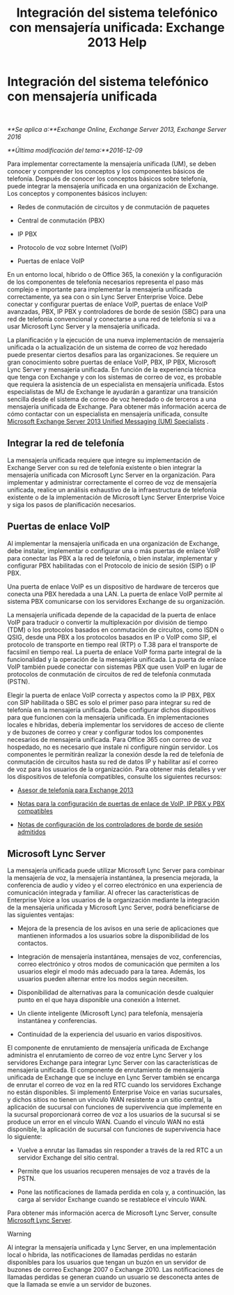 ﻿---
title: 'Integración del sistema telefónico con mensajería unificada: Exchange 2013 Help'
TOCTitle: Integración del sistema telefónico con mensajería unificada
ms:assetid: b8790117-b040-4c84-9d34-005c75088e76
ms:mtpsurl: https://technet.microsoft.com/es-es/library/JJ673558(v=EXCHG.150)
ms:contentKeyID: 50556872
ms.date: 04/23/2018
mtps_version: v=EXCHG.150
ms.translationtype: HT
---

# Integración del sistema telefónico con mensajería unificada

 

_**Se aplica a:**Exchange Online, Exchange Server 2013, Exchange Server 2016_

_**Última modificación del tema:**2016-12-09_

Para implementar correctamente la mensajería unificada (UM), se deben conocer y comprender los conceptos y los componentes básicos de telefonía. Después de conocer los conceptos básicos sobre telefonía, puede integrar la mensajería unificada en una organización de Exchange. Los conceptos y componentes básicos incluyen:

  - Redes de conmutación de circuitos y de conmutación de paquetes

  - Central de conmutación (PBX)

  - IP PBX

  - Protocolo de voz sobre Internet (VoIP)

  - Puertas de enlace VoIP

En un entorno local, híbrido o de Office 365, la conexión y la configuración de los componentes de telefonía necesarios representa el paso más complejo e importante para implementar la mensajería unificada correctamente, ya sea con o sin Lync Server Enterprise Voice. Debe conectar y configurar puertas de enlace VoIP, puertas de enlace VoIP avanzadas, PBX, IP PBX y controladores de borde de sesión (SBC) para una red de telefonía convencional y conectarse a una red de telefonía si va a usar Microsoft Lync Server y la mensajería unificada.

La planificación y la ejecución de una nueva implementación de mensajería unificada o la actualización de un sistema de correo de voz heredado puede presentar ciertos desafíos para las organizaciones. Se requiere un gran conocimiento sobre puertas de enlace VoIP, PBX, IP PBX, Microsoft Lync Server y mensajería unificada. En función de la experiencia técnica que tenga con Exchange y con los sistemas de correo de voz, es probable que requiera la asistencia de un especialista en mensajería unificada. Estos especialistas de MU de Exchange le ayudarán a garantizar una transición sencilla desde el sistema de correo de voz heredado o de terceros a una mensajería unificada de Exchange. Para obtener más información acerca de cómo contactar con un especialista en mensajería unificada, consulte [Microsoft Exchange Server 2013 Unified Messaging (UM) Specialists](http://go.microsoft.com/fwlink/p/?linkid=262708) .

## Integrar la red de telefonía

La mensajería unificada requiere que integre su implementación de Exchange Server con su red de telefonía existente o bien integrar la mensajería unificada con Microsoft Lync Server en la organización. Para implementar y administrar correctamente el correo de voz de mensajería unificada, realice un análisis exhaustivo de la infraestructura de telefonía existente o de la implementación de Microsoft Lync Server Enterprise Voice y siga los pasos de planificación necesarios.

## Puertas de enlace VoIP

Al implementar la mensajería unificada en una organización de Exchange, debe instalar, implementar o configurar una o más puertas de enlace VoIP para conectar las PBX a la red de telefonía, o bien instalar, implementar y configurar PBX habilitadas con el Protocolo de inicio de sesión (SIP) o IP PBX.

Una puerta de enlace VoIP es un dispositivo de hardware de terceros que conecta una PBX heredada a una LAN. La puerta de enlace VoIP permite al sistema PBX comunicarse con los servidores Exchange de su organización.

La mensajería unificada depende de la capacidad de la puerta de enlace VoIP para traducir o convertir la multiplexación por división de tiempo (TDM) o los protocolos basados en conmutación de circuitos, como ISDN o QSIG, desde una PBX a los protocolos basados en IP o VoIP como SIP, el protocolo de transporte en tiempo real (RTP) o T.38 para el transporte de facsímil en tiempo real. La puerta de enlace VoIP forma parte integral de la funcionalidad y la operación de la mensajería unificada. La puerta de enlace VoIP también puede conectar con sistemas PBX que usen VoIP en lugar de protocolos de conmutación de circuitos de red de telefonía conmutada (PSTN).

Elegir la puerta de enlace VoIP correcta y aspectos como la IP PBX, PBX con SIP habilitada o SBC es solo el primer paso para integrar su red de telefonía en la mensajería unificada. Debe configurar dichos dispositivos para que funcionen con la mensajería unificada. En implementaciones locales e híbridas, debería implementar los servidores de acceso de cliente y de buzones de correo y crear y configurar todos los componentes necesarios de mensajería unificada. Para Office 365 con correo de voz hospedado, no es necesario que instale ni configure ningún servidor. Los componentes le permitirán realizar la conexión desde la red de telefonía de conmutación de circuitos hasta su red de datos IP y habilitar así el correo de voz para los usuarios de la organización. Para obtener más detalles y ver los dispositivos de telefonía compatibles, consulte los siguientes recursos:

  - [Asesor de telefonía para Exchange 2013](telephony-advisor-for-exchange-2013-exchange-2013-help.md)

  - [Notas para la configuración de puertas de enlace de VoIP, IP PBX y PBX compatibles](configuration-notes-for-supported-voip-gateways-ip-pbxs-and-pbxs-exchange-2013-help.md)

  - [Notas de configuración de los controladores de borde de sesión admitidos](configuration-notes-for-supported-session-border-controllers-exchange-2013-help.md)

## Microsoft Lync Server

La mensajería unificada puede utilizar Microsoft Lync Server para combinar la mensajería de voz, la mensajería instantánea, la presencia mejorada, la conferencia de audio y vídeo y el correo electrónico en una experiencia de comunicación integrada y familiar. Al ofrecer las características de Enterprise Voice a los usuarios de la organización mediante la integración de la mensajería unificada y Microsoft Lync Server, podrá beneficiarse de las siguientes ventajas:

  - Mejora de la presencia de los avisos en una serie de aplicaciones que mantienen informados a los usuarios sobre la disponibilidad de los contactos.

  - Integración de mensajería instantánea, mensajes de voz, conferencias, correo electrónico y otros modos de comunicación que permiten a los usuarios elegir el modo más adecuado para la tarea. Además, los usuarios pueden alternar entre los modos según necesiten.

  - Disponibilidad de alternativas para la comunicación desde cualquier punto en el que haya disponible una conexión a Internet.

  - Un cliente inteligente (Microsoft Lync) para telefonía, mensajería instantánea y conferencias.

  - Continuidad de la experiencia del usuario en varios dispositivos.

El componente de enrutamiento de mensajería unificada de Exchange administra el enrutamiento de correo de voz entre Lync Server y los servidores Exchange para integrar Lync Server con las características de mensajería unificada. El componente de enrutamiento de mensajería unificada de Exchange que se incluye en Lync Server también se encarga de enrutar el correo de voz en la red RTC cuando los servidores Exchange no están disponibles. Si implementó Enterprise Voice en varias sucursales, y dichos sitios no tienen un vínculo WAN resistente a un sitio central, la aplicación de sucursal con funciones de supervivencia que implemente en la sucursal proporcionará correo de voz a los usuarios de la sucursal si se produce un error en el vínculo WAN. Cuando el vínculo WAN no está disponible, la aplicación de sucursal con funciones de supervivencia hace lo siguiente:

  - Vuelve a enrutar las llamadas sin responder a través de la red RTC a un servidor Exchange del sitio central.

  - Permite que los usuarios recuperen mensajes de voz a través de la PSTN.

  - Pone las notificaciones de llamada perdida en cola y, a continuación, las carga al servidor Exchange cuando se restablece el vínculo WAN.

Para obtener más información acerca de Microsoft Lync Server, consulte [Microsoft Lync Server](https://go.microsoft.com/fwlink/p/?linkid=265752).


> [!WARNING]
> Al integrar la mensajería unificada y Lync Server, en una implementación local o híbrida, las notificaciones de llamadas perdidas no estarán disponibles para los usuarios que tengan un buzón en un servidor de buzones de correo Exchange&nbsp;2007 o Exchange&nbsp;2010. Las notificaciones de llamadas perdidas se generan cuando un usuario se desconecta antes de que la llamada se envíe a un servidor de buzones.


